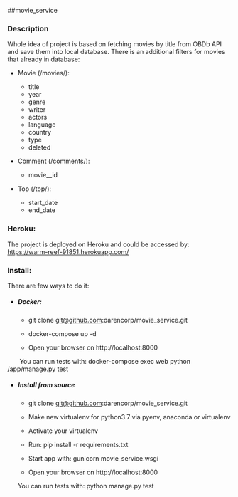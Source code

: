 ##movie_service

### Description

Whole idea of project is based on fetching movies by title from OBDb API 
and save them into local database. There is an additional filters for movies that already in database:
* Movie (/movies/):
    * title
    * year
    * genre
    * writer
    * actors
    * language
    * country
    * type
    * deleted
    
* Comment (/comments/):
    * movie__id
    
* Top (/top/):
    * start_date
    * end_date

### Heroku:

The project is deployed on Heroku and could be accessed by: https://warm-reef-91851.herokuapp.com/

### Install:
 
 There are few ways to do it:
* ##### Docker:

    * git clone git@github.com:darencorp/movie_service.git
    
    * docker-compose up -d
    
    * Open your browser on http://localhost:8000

&nbsp;&nbsp;&nbsp;&nbsp;&nbsp;&nbsp; You can run tests with:  docker-compose exec web python /app/manage.py test


* ##### Install from source

    * git clone git@github.com:darencorp/movie_service.git

    * Make new virtualenv for python3.7 via pyenv, anaconda or virtualenv
    
    * Activate your virtualenv
    
    * Run: pip install -r requirements.txt
    
    * Start app with: gunicorn movie_service.wsgi

    * Open your browser on http://localhost:8000



&nbsp;&nbsp;&nbsp;&nbsp;&nbsp; You can run tests with: python manage.py test



